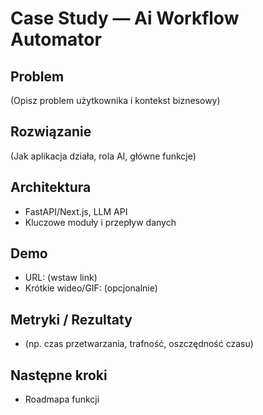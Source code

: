 # Case Study — Ai Workflow Automator

## Problem
(Opisz problem użytkownika i kontekst biznesowy)

## Rozwiązanie
(Jak aplikacja działa, rola AI, główne funkcje)

## Architektura
- FastAPI/Next.js, LLM API
- Kluczowe moduły i przepływ danych

## Demo
- URL: (wstaw link)
- Krótkie wideo/GIF: (opcjonalnie)

## Metryki / Rezultaty
- (np. czas przetwarzania, trafność, oszczędność czasu)

## Następne kroki
- Roadmapa funkcji
